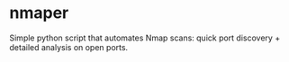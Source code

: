 # nmaper
Simple python script that automates Nmap scans: quick port discovery + detailed analysis on open ports.
